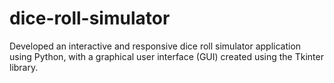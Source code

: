 # dice-roll-simulator
 Developed an interactive and responsive dice roll simulator application using Python, with a graphical user interface (GUI) created using the Tkinter library.
